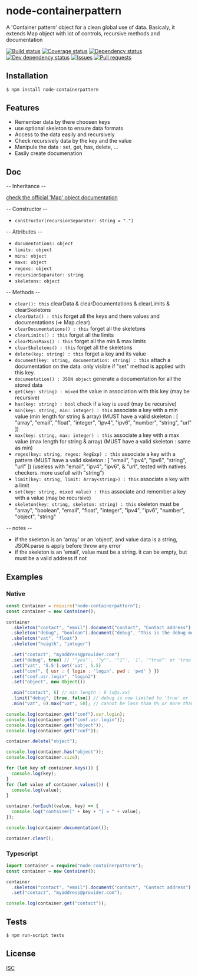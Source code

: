 # node-containerpattern
A 'Container pattern' object for a clean global use of data.
Basicaly, it extends Map object with lot of controls, recursive methods and documentation

[![Build status](https://api.travis-ci.org/Psychopoulet/node-containerpattern.svg?branch=master)](https://travis-ci.org/Psychopoulet/node-containerpattern)
[![Coverage status](https://coveralls.io/repos/github/Psychopoulet/node-containerpattern/badge.svg?branch=master)](https://coveralls.io/github/Psychopoulet/node-containerpattern)
[![Dependency status](https://david-dm.org/Psychopoulet/node-containerpattern/status.svg)](https://david-dm.org/Psychopoulet/node-containerpattern)
[![Dev dependency status](https://david-dm.org/Psychopoulet/node-containerpattern/dev-status.svg)](https://david-dm.org/Psychopoulet/node-containerpattern?type=dev)
[![Issues](https://img.shields.io/github/issues/Psychopoulet/node-containerpattern.svg)](https://github.com/Psychopoulet/node-containerpattern/issues)
[![Pull requests](https://img.shields.io/github/issues-pr/Psychopoulet/node-containerpattern.svg)](https://github.com/Psychopoulet/node-containerpattern/pulls)

## Installation

```bash
$ npm install node-containerpattern
```

## Features

  * Remember data by there choosen keys
  * use optional skeleton to ensure data formats
  * Access to the data easily and recursively
  * Check recursively data by the key and the value
  * Manipule the data : set, get, has, delete, ...
  * Easily create documenation

## Doc

  -- Inheritance --

  [check the official 'Map' object documentation](https://developer.mozilla.org/en-US/docs/Web/JavaScript/Reference/Global_Objects/Map)

  -- Constructor --

  * ``` constructor(recursionSeparator: string = ".") ```

  -- Attributes --

  * ``` documentations: object ```
  * ``` limits: object ```
  * ``` mins: object ```
  * ``` maxs: object ```
  * ``` regexs: object ```
  * ``` recursionSeparator: string ```
  * ``` skeletons: object ```

  -- Methods --

  * ``` clear(): this ``` clearData & clearDocumentations & clearLimits & clearSkeletons
  * ``` clearData() : this ``` forget all the keys and there values and documentations (=> Map.clear)
  * ``` clearDocumentations() : this ``` forget all the skeletons
  * ``` clearLimits() : this ``` forget all the limits
  * ``` clearMinsMaxs() : this ``` forget all the min & max limits
  * ``` clearSkeletons() : this ``` forget all the skeletons
  * ``` delete(key: string) : this ``` forget a key and its value
  * ``` document(key: string, documentation: string) : this ``` attach a documentation on the data. only visible if "set" method is applied with this key.
  * ``` documentation() : JSON object ``` generate a documentation for all the stored data
  * ``` get(key: string) : mixed ``` the value in association with this key (may be recursive)
  * ``` has(key: string) : bool ``` check if a key is used (may be recursive)
  * ``` min(key: string, min: integer) : this ``` associate a key with a min value (min length for string & array) (MUST have a valid skeleton : [ "array", "email", "float", "integer", "ipv4", "ipv6", "number", "string", "url" ])
  * ``` max(key: string, max: integer) : this ``` associate a key with a max value (max length for string & array) (MUST have a valid skeleton : same as min)
  * ``` regex(key: string, regex: RegExp) : this ``` associate a key with a pattern (MUST have a valid skeleton : [ "email", "ipv4", "ipv6", "string", "url" ]) (useless with "email", "ipv4", "ipv6", & "url", tested with natives checkers. more usefull with "string")
  * ``` limit(key: string, limit: Array<string>) : this ``` associate a key with a limit
  * ``` set(key: string, mixed value) : this ``` associate and remember a key with a value (may be recursive)
  * ``` skeleton(key: string, skeleton: string) : this ``` skeleton must be "array", "boolean", "email", "float", "integer", "ipv4", "ipv6", "number", "object", "string"

  -- notes --

  * if the skeleton is an 'array' or an 'object', and value data is a string, JSON.parse is apply before throw any error
  * if the skeleton is an 'email', value must be a string. it can be empty, but must be a valid address if not

## Examples

### Native

```javascript
const Container = require("node-containerpattern");
const container = new Container();

container
  .skeleton("contact", "email").document("contact", "Contact address")
  .skeleton("debug", "boolean").document("debug", "This is the debug module")
  .skeleton("vat", "float")
  .skeleton("heigth", "integer")

  .set("contact", "myaddress@provider.com")
  .set("debug", true) // '"yes"', '"y"', '"1"', '1', '"true"' or 'true' => get = true, else => get = false
  .set("vat", '5.5').set('vat', 5.5)
  .set("conf", { usr : { login : 'login', pwd : 'pwd' } })
  .set("conf.usr.login", "login2")
  .set("object", new Object())

  .min("contact", 6) // min length : 6 (x@x.xx)
  .limit("debug", [true, false]) // debug is now limited to 'true' or 'false'
  .min("vat", 0).max("vat", 50); // cannot be less than 0% or more than 50%

console.log(container.get("conf").usr.login);
console.log(container.get("conf.usr.login"));
console.log(container.get("object"));
console.log(container.get("conf"));

container.delete("object");

console.log(container.has("object"));
console.log(container.size);

for (let key of container.keys()) {
  console.log(key);
}
for (let value of container.values()) {
  console.log(value);
}

container.forEach((value, key) => {
  console.log("container[" + key + "] = " + value);
});

console.log(container.documentation());

container.clear();
```

### Typescript

```typescript
import Container = require("node-containerpattern");
const container = new Container();

container
  .skeleton("contact", "email").document("contact", "Contact address")
  .set("contact", "myaddress@provider.com");

console.log(container.get("contact"));

```

## Tests

```bash
$ npm run-script tests
```

## License

  [ISC](LICENSE)
